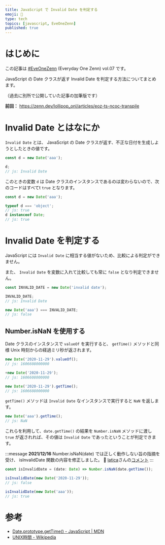 ```yaml
---
title: JavaScript で Invalid Date を判定する
emoji: 🍭
type: tech
topics: [javascript, EveOneZenn]
published: true
---
```


# はじめに

この記事は [#EveOneZenn](https://zenn.dev/topics/eveonezenn) (Everyday One Zenn) vol.07 です。

JavaScript の Date クラスが返す Invalid Date を判定する方法についてまとめます。

（過去に別所で公開していた記事の加筆版です）

**前回：**
https://zenn.dev/lollipop_onl/articles/eoz-ts-ncoc-transpile

# Invalid Date とはなにか

`Invalid Date` とは、 JavaScript の Date クラスが返す、不正な日付を生成しようとしたときの値です。

```js
const d = new Date('aaa');

d;
// js: Invalid Date
```

このときの変数 `d` は Date クラスのインスタンスであるのは変わらないので、次のコードはすべてt `true` となります。

```js
const d = new Date('aaa');

typeof d === 'object';
// js: true
d instanceof Date;
// js: true
```

# Invalid Date を判定する

JavaScript には `Invalid Date` に相当する値がないため、比較による判定ができません。

また、 `Invalid Date` を変数に入れて比較しても常に `false` となり判定できません。

```js
const INVALID_DATE = new Date('invalid date');

INVALID_DATE;
// js: Invalid Date

new Date('aaa') === INVALID_DATE;
// js: false
```

## Number.isNaN を使用する

Date クラスのインスタンスで `valueOf` を実行すると、 `getTime()` メソッドと同様 Unix 時刻からの経過ミリ秒が返されます。

```js
new Date('2020-11-29').valueOf();
// js: 1606608000000

+new Date('2020-11-29');
// js: 1606608000000

new Date('2020-11-29').getTime();
// js: 1606608000000
```

`getTime()` メソッドは `Invalid Date` なインスタンスで実行すると `NaN` を返します。

```js
new Date('aaa').getTime();
// js: NaN
```

これらを利用して、`date.getTime()` の結果を `Number.isNaN` メソッドに渡し `true` が返されれば、その値は `Invalid Date` であったということが判定できます。

:::message
**2021/12/16**
Number.isNaN(date) では正しく動作しない旨の指摘を受け、 isInvalidDate 関数の内容を修正しました。
🙏 [latica](https://zenn.dev/latica)さんの[コメント](https://zenn.dev/link/comments/49d4790dcf9200)
:::

```ts
const isInvalidDate = (date: Date) => Number.isNaN(date.getTime());

isInvalidDate(new Date('2020-11-29'));
// js: false

isInvalidDate(new Date('aaa'));
// js: true
```

# 参考

* [Date.prototype.getTime() - JavaScript | MDN](https://developer.mozilla.org/ja/docs/Web/JavaScript/Reference/Global_Objects/Date/getTime)
* [UNIX時間 - Wikipedia](https://ja.wikipedia.org/wiki/UNIX%E6%99%82%E9%96%93)
